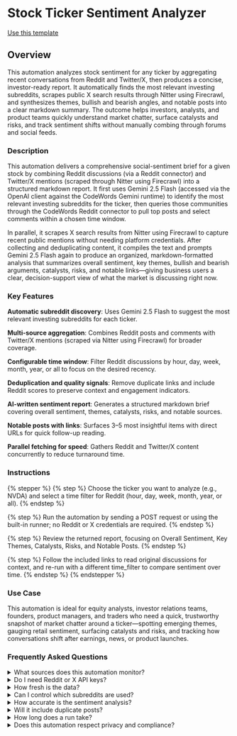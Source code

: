 # Stock Ticker Sentiment Analyzer

<a href="https://codewords.agemo.ai/run/stock_ticker_sentiment_analyzer" class="button primary">Use this template</a>

## Overview

This automation analyzes stock sentiment for any ticker by aggregating recent conversations from Reddit and Twitter/X, then produces a concise, investor-ready report. It automatically finds the most relevant investing subreddits, scrapes public X search results through Nitter using Firecrawl, and synthesizes themes, bullish and bearish angles, and notable posts into a clear markdown summary. The outcome helps investors, analysts, and product teams quickly understand market chatter, surface catalysts and risks, and track sentiment shifts without manually combing through forums and social feeds.

### Description

This automation delivers a comprehensive social-sentiment brief for a given stock by combining Reddit discussions (via a Reddit connector) and Twitter/X mentions (scraped through Nitter using Firecrawl) into a structured markdown report. It first uses Gemini 2.5 Flash (accessed via the OpenAI client against the CodeWords Gemini runtime) to identify the most relevant investing subreddits for the ticker, then queries those communities through the CodeWords Reddit connector to pull top posts and select comments within a chosen time window.

In parallel, it scrapes X search results from Nitter using Firecrawl to capture recent public mentions without needing platform credentials. After collecting and deduplicating content, it compiles the text and prompts Gemini 2.5 Flash again to produce an organized, markdown-formatted analysis that summarizes overall sentiment, key themes, bullish and bearish arguments, catalysts, risks, and notable links—giving business users a clear, decision-support view of what the market is discussing right now.

### Key Features

**Automatic subreddit discovery**: Uses Gemini 2.5 Flash to suggest the most relevant investing subreddits for each ticker.

**Multi-source aggregation**: Combines Reddit posts and comments with Twitter/X mentions (scraped via Nitter using Firecrawl) for broader coverage.

**Configurable time window**: Filter Reddit discussions by hour, day, week, month, year, or all to focus on the desired recency.

**Deduplication and quality signals**: Remove duplicate links and include Reddit scores to preserve context and engagement indicators.

**AI-written sentiment report**: Generates a structured markdown brief covering overall sentiment, themes, catalysts, risks, and notable sources.

**Notable posts with links**: Surfaces 3–5 most insightful items with direct URLs for quick follow-up reading.

**Parallel fetching for speed**: Gathers Reddit and Twitter/X content concurrently to reduce turnaround time.

### Instructions

{% stepper %}
{% step %}
Choose the ticker you want to analyze (e.g., NVDA) and select a time filter for Reddit (hour, day, week, month, year, or all).
{% endstep %}

{% step %}
Run the automation by sending a POST request or using the built-in runner; no Reddit or X credentials are required.
{% endstep %}

{% step %}
Review the returned report, focusing on Overall Sentiment, Key Themes, Catalysts, Risks, and Notable Posts.
{% endstep %}

{% step %}
Follow the included links to read original discussions for context, and re-run with a different time\_filter to compare sentiment over time.
{% endstep %}
{% endstepper %}

### Use Case

This automation is ideal for equity analysts, investor relations teams, founders, product managers, and traders who need a quick, trustworthy snapshot of market chatter around a ticker—spotting emerging themes, gauging retail sentiment, surfacing catalysts and risks, and tracking how conversations shift after earnings, news, or product launches.

### Frequently Asked Questions

<details>

<summary>What sources does this automation monitor?</summary>

It aggregates Reddit posts and select comments from relevant subreddits via the Reddit connector and scrapes public Twitter/X search results through Nitter using Firecrawl.

</details>

<details>

<summary>Do I need Reddit or X API keys?</summary>

No. This automation uses a Reddit connector and scrapes X via Nitter with Firecrawl, so you don't need platform API keys.

</details>

<details>

<summary>How fresh is the data?</summary>

Reddit content follows the chosen time\_filter, while X mentions are pulled at run time via Nitter scraping, giving near-real-time snapshots.

</details>

<details>

<summary>Can I control which subreddits are used?</summary>

The automation auto-selects investing subreddits via Gemini 2.5 Flash and supplements with common finance subs; to hard-code or exclude specific subs, adjust the configuration in your workspace.

</details>

<details>

<summary>How accurate is the sentiment analysis?</summary>

It uses Gemini 2.5 Flash to summarize patterns in the collected text; accuracy depends on the underlying posts and is best used as directional insight, not financial advice.

</details>

<details>

<summary>Will it include duplicate posts?</summary>

The automation deduplicates by URL to limit repetition and retain a clean set of unique sources.

</details>

<details>

<summary>How long does a run take?</summary>

Typically under a minute, depending on subreddit volume and Firecrawl scraping speed.

</details>

<details>

<summary>Does this automation respect privacy and compliance?</summary>

It only analyzes publicly available content and returns links to public sources; ensure your usage aligns with your organization's compliance policies.

</details>
